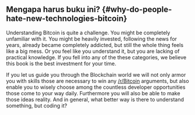 ## Mengapa harus buku ini? {#why-do-people-hate-new-technologies-bitcoin}

Understanding Bitcoin is quite a challenge. You might be completely unfamiliar with it. You might be heavily invested, following the news for years, already became completely addicted, but still the whole thing feels like a big mess. Or you feel like you understand it, but you are lacking of practical knowledge. If you fell into any of the these categories, we believe this book is the best investment for your time.

If you let us guide you through the Blockchain world we will not only armor you with skills those are necessary to win any [\/r\/Bitcoin](http://www.reddit.com/r/Bitcoin/) arguments, but also enable you to wisely choose among the countless developer opportunities those come to your way daily. Furthermore you will also be able to make those ideas reality. And in general, what better way is there to understand something, but coding it?

